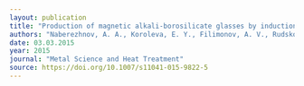 ```yaml
---
layout: publication
title: "Production of magnetic alkali-borosilicate glasses by induction melting"
authors: "Naberezhnov, A. A., Koroleva, E. Y., Filimonov, A. V., Rudskoy, A. I., Nacke, B., Kichigin, V., & Nizhankovskii, V."
date: 03.03.2015
year: 2015
journal: "Metal Science and Heat Treatment"
source: https://doi.org/10.1007/s11041-015-9822-5
---
```

